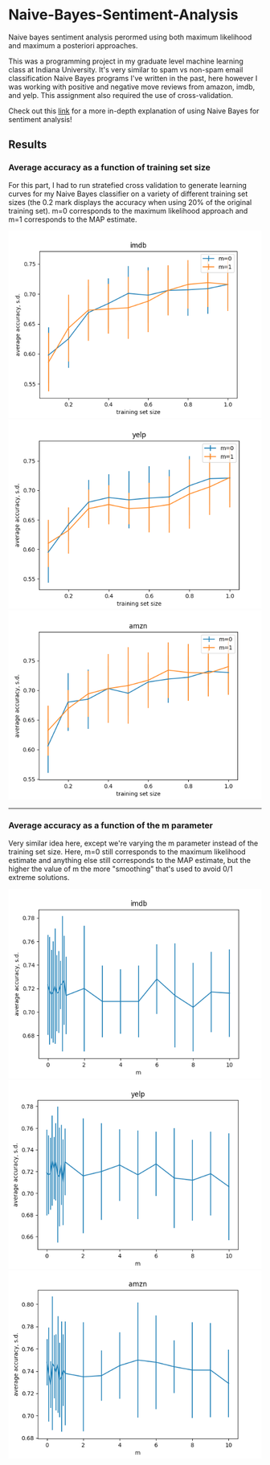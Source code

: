 # Naive-Bayes-Sentiment-Analysis
Naive bayes sentiment analysis perormed using both maximum likelihood and maximum a posteriori approaches.

This was a programming project in my graduate level machine learning class at Indiana University. It's very similar to spam vs non-spam email classification Naive Bayes programs I've written in the past, here however I was working with positive and negative move reviews from amazon, imdb, and yelp. This assignment also required the use of cross-validation.

Check out this [link](https://towardsdatascience.com/a-hitchhikers-guide-to-sentiment-analysis-using-naive-bayes-classifier-b921c0fb694) for a more in-depth explanation of using Naive Bayes for sentiment analysis!

## Results
### Average accuracy as a function of training set size
For this part, I had to run stratefied cross validation to generate learning curves for my Naive Bayes classifier on a variety of different training set sizes (the 0.2 mark displays the accuracy when using 20% of the original training set). m=0 corresponds to the maximum likelihood approach and m=1 corresponds to the MAP estimate.


![alt text](https://github.com/bjmcshane/Naive-Bayes-Sentiment-Analysis/blob/main/results/images/part1_imdb.png?raw=true)
![alt text](https://github.com/bjmcshane/Naive-Bayes-Sentiment-Analysis/blob/main/results/images/part1_yelp.png?raw=true)
![alt text](https://github.com/bjmcshane/Naive-Bayes-Sentiment-Analysis/blob/main/results/images/part1_amzn.png?raw=true)

---
### Average accuracy as a function of the m parameter
Very similar idea here, except we're varying the m parameter instead of the training set size. Here, m=0 still corresponds to the maximum likelihood estimate and anything else still corresponds to the MAP estimate, but the higher the value of m the more "smoothing" that's used to avoid 0/1 extreme solutions.


![alt text](https://github.com/bjmcshane/Naive-Bayes-Sentiment-Analysis/blob/main/results/images/part2_imdb.png?raw=true)
![alt text](https://github.com/bjmcshane/Naive-Bayes-Sentiment-Analysis/blob/main/results/images/part2_yelp.png?raw=true)
![alt text](https://github.com/bjmcshane/Naive-Bayes-Sentiment-Analysis/blob/main/results/images/part2_amzn.png?raw=true)
